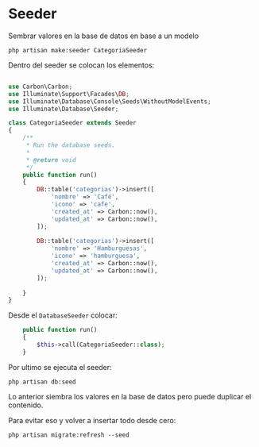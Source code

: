 # Seeder 

Sembrar valores en la base de datos en base a un modelo

```php artisan make:seeder CategoriaSeeder```

Dentro del seeder se colocan los elementos:

```php

use Carbon\Carbon;
use Illuminate\Support\Facades\DB;
use Illuminate\Database\Console\Seeds\WithoutModelEvents;
use Illuminate\Database\Seeder;

class CategoriaSeeder extends Seeder
{
    /**
     * Run the database seeds.
     *
     * @return void
     */
    public function run()
    {
        DB::table('categorias')->insert([
            'nombre' => 'Café',
            'icono' => 'cafe',
            'created_at' => Carbon::now(),
            'updated_at' => Carbon::now(),
        ]);
        
        DB::table('categorias')->insert([
            'nombre' => 'Hamburguesas',
            'icono' => 'hamburguesa',
            'created_at' => Carbon::now(),
            'updated_at' => Carbon::now(),
        ]);
        
    }
}

```

Desde el `DatabaseSeeder` colocar:

```php
    public function run()
    {
        $this->call(CategoriaSeeder::class);
    }
```

Por ultimo se ejecuta el seeder:

```php artisan db:seed```

Lo anterior siembra los valores en la base de datos pero puede duplicar el contenido.

Para evitar eso y volver a insertar todo desde cero:

```php artisan migrate:refresh --seed```